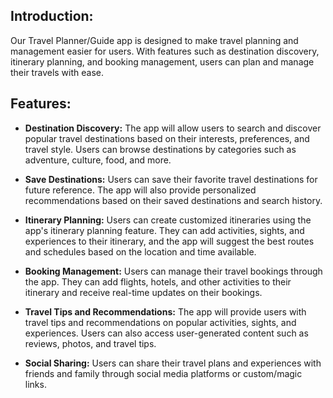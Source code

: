 ## Introduction:

Our Travel Planner/Guide app is designed to make travel planning and management easier for users. With features such as destination discovery, itinerary planning, and booking management, users can plan and manage their travels with ease.

## Features:

-   **Destination Discovery:** The app will allow users to search and discover popular travel destinations based on their interests, preferences, and travel style. Users can browse destinations by categories such as adventure, culture, food, and more.

-   **Save Destinations:** Users can save their favorite travel destinations for future reference. The app will also provide personalized recommendations based on their saved destinations and search history.

-   **Itinerary Planning:** Users can create customized itineraries using the app's itinerary planning feature. They can add activities, sights, and experiences to their itinerary, and the app will suggest the best routes and schedules based on the location and time available.

-   **Booking Management:** Users can manage their travel bookings through the app. They can add flights, hotels, and other activities to their itinerary and receive real-time updates on their bookings.

-   **Travel Tips and Recommendations:** The app will provide users with travel tips and recommendations on popular activities, sights, and experiences. Users can also access user-generated content such as reviews, photos, and travel tips.

-   **Social Sharing:** Users can share their travel plans and experiences with friends and family through social media platforms or custom/magic links.
